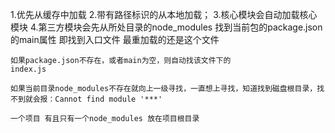 1.优先从缓存中加载
2.带有路径标识的从本地加载；
3.核心模块会自动加载核心模块
4.第三方模块会先从所处目录的node_modules
    找到当前包的package.json的main属性
    即找到入口文件
    最重加载的还是这个文件

    如果package.json不存在，或者main为空，则自动找该文件下的
    index.js

    如果当前目录node_modules不存在就向上一级寻找，一直想上寻找，知道找到磁盘根目录，找不到就会报：Cannot find module '***'

    一个项目 有且只有一个node_modules 放在项目根目录